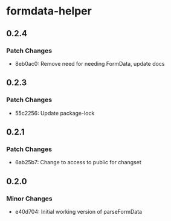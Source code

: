 # formdata-helper

## 0.2.4

### Patch Changes

- 8eb0ac0: Remove need for needing FormData, update docs

## 0.2.3

### Patch Changes

- 55c2256: Update package-lock

## 0.2.1

### Patch Changes

- 6ab25b7: Change to access to public for changset

## 0.2.0

### Minor Changes

- e40d704: Initial working version of parseFormData
